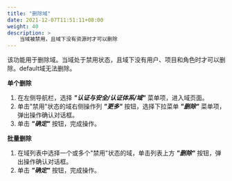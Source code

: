 ```yaml
---
title: "删除域"
date: 2021-12-07T11:51:11+08:00
weight: 40
description: >
    当域被禁用，且域下没有资源时才可以删除
---
```


该功能用于删除域。当域处于禁用状态，且域下没有用户、项目和角色时才可以删除。default域无法删除。

**单个删除**

1. 在左侧导航栏，选择 **_"认证与安全/认证体系/域"_** 菜单项，进入域页面。
2. 单击"禁用"状态的域右侧操作列 **_"更多"_** 按钮，选择下拉菜单 **_"删除"_** 菜单项，弹出操作确认对话框。
2. 单击 **_"确定"_** 按钮，完成操作。

**批量删除**

1. 在域列表中选择一个或多个"禁用"状态的域，单击列表上方 **_"删除"_** 按钮，弹出操作确认对话框。
2. 单击 **_"确定"_** 按钮，完成操作。